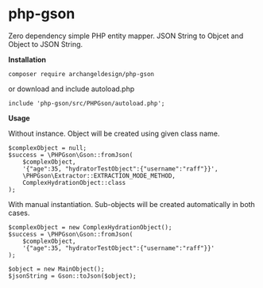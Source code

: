 # php-gson
Zero dependency simple PHP entity mapper.
JSON String to Objcet and Object to JSON String.

**Installation**

```
composer require archangeldesign/php-gson
```

or download and include autoload.php

```
include 'php-gson/src/PHPGson/autoload.php';
```

**Usage**

Without instance.
Object will be created using given class name.
```
$complexObject = null;
$success = \PHPGson\Gson::fromJson(
    $complexObject,
    '{"age":35, "hydratorTestObject":{"username":"raff"}}',
    \PHPGson\Extractor::EXTRACTION_MODE_METHOD,
    ComplexHydrationObject::class
);
```

With manual instantiation.
Sub-objects will be created automatically in both cases.

```
$complexObject = new ComplexHydrationObject();
$success = \PHPGson\Gson::fromJson(
    $complexObject,
    '{"age":35, "hydratorTestObject":{"username":"raff"}}'
);
```

```
$object = new MainObject();
$jsonString = Gson::toJson($object);
```
